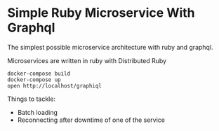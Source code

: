# Simple Ruby Microservice With Graphql

The simplest possible microservice architecture with ruby and graphql.

Microservices are written in ruby with Distributed Ruby

```
docker-compose build
docker-compose up
open http://localhost/graphiql
```

Things to tackle:

- Batch loading
- Reconnecting after downtime of one of the service
